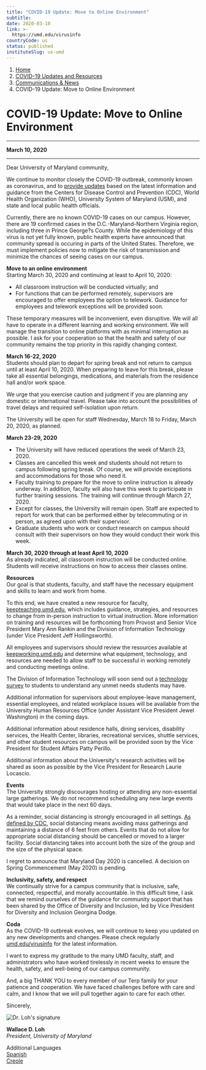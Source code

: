 ```yaml
---
title: "COVID-19 Update: Move to Online Environment"
subtitle: 
date: 2020-03-10
link: >-
  https://umd.edu/virusinfo
countryCode: us
status: published
instituteSlug: us-umd
---
```

  1. [Home](/)
  2. [COVID-19 Updates and Resources](/virusinfo)
  3. [Communications & News](/virusinfo/communications-news)
  4. COVID-19 Update: Move to Online Environment



# COVID-19 Update: Move to Online Environment

* * *

**March 10, 2020**

* * *

Dear University of Maryland community,

We continue to monitor closely the COVID-19 outbreak, commonly known as coronavirus, and to [provide updates](/umd.edu/virusinfo) based on the latest information and guidance from the Centers for Disease Control and Prevention (CDC), World Health Organization (WHO), University System of Maryland (USM), and state and local public health officials.

Currently, there are no known COVID-19 cases on our campus. However, there are 19 confirmed cases in the D.C.-Maryland-Northern Virginia region, including three in Prince George?s County. While the epidemiology of this virus is not yet fully known, public health experts have announced that community spread is occuring in parts of the United States. Therefore, we must implement policies now to mitigate the risk of transmission and minimize the chances of seeing cases on our campus.

**Move to an online environment**  
Starting March 30, 2020 and continuing at least to April 10, 2020:

  * All classroom instruction will be conducted virtually; and
  * For functions that can be performed remotely, supervisors are encouraged to offer employees the option to telework. Guidance for employees and telework exceptions will be provided soon.



These temporary measures will be inconvenient, even disruptive. We will all have to operate in a different learning and working environment. We will manage the transition to online platforms with as minimal interruption as possible. I ask for your cooperation so that the health and safety of our community remains the top priority in this rapidly changing context.

**March 16-22, 2020**  
Students should plan to depart for spring break and not return to campus until at least April 10, 2020. When preparing to leave for this break, please take all essential belongings, medications, and materials from the residence hall and/or work space.

We urge that you exercise caution and judgment if you are planning any domestic or international travel. Please take into account the possibilities of travel delays and required self-isolation upon return.

The University will be open for staff Wednesday, March 18 to Friday, March 20, 2020, as planned.

**March 23-29, 2020**

  * The University will have reduced operations the week of March 23, 2020.
  * Classes are cancelled this week and students should not return to campus following spring break. Of course, we will provide exceptions and accommodations for those who need it.
  * Faculty training to prepare for the move to online instruction is already underway. In addition, faculty will also have this week to participate in further training sessions. The training will continue through March 27, 2020.
  * Except for classes, the University will remain open. Staff are expected to report for work that can be performed either by telecommuting or in person, as agreed upon with their supervisor.
  * Graduate students who work or conduct research on campus should consult with their supervisors on how they would conduct their work this week.



**March 30, 2020 through at least April 10, 2020**  
As already indicated, all classroom instruction will be conducted online. Students will receive instructions on how to access their classes online.

**Resources**  
Our goal is that students, faculty, and staff have the necessary equipment and skills to learn and work from home.

To this end, we have created a new resource for faculty, [keepteaching.umd.edu](/keepteaching.umd.edu), which includes guidance, strategies, and resources to change from in-person instruction to virtual instruction. More information on training and resources will be forthcoming from Provost and Senior Vice President Mary Ann Rankin and the Division of Information Technology (under Vice President Jeff Hollingsworth).

All employees and supervisors should review the resources available at [keepworking.umd.edu](/keepworking.umd.edu) and determine what equipment, technology, and resources are needed to allow staff to be successful in working remotely and conducting meetings online.

The Division of Information Technology will soon send out a [technology survey](https://umdsurvey.umd.edu/jfe/form/SV_3eEQgPQEKFvfJyt) to students to understand any unmet needs students may have.

Additional information for supervisors about employee-leave management, essential employees, and related workplace issues will be available from the University Human Resources Office (under Assistant Vice President Jewel Washington) in the coming days.

Additional information about residence halls, dining services, disability services, the Health Center, libraries, recreational services, shuttle services, and other student resources on campus will be provided soon by the Vice President for Student Affairs Patty Perillo.

Additional information about the University's research activities will be shared as soon as possible by the Vice President for Research Laurie Locascio.

**Events**  
The University strongly discourages hosting or attending any non-essential large gatherings. We do not recommend scheduling any new large events that would take place in the next 60 days.

As a reminder, social distancing is strongly encouraged in all settings. [As defined by CDC](https://www.cdc.gov/coronavirus/2019-ncov/php/risk-assessment.html), social distancing means avoiding mass gatherings and maintaining a distance of 6 feet from others. Events that do not allow for appropriate social distancing should be cancelled or moved to a larger facility. Social distancing takes into account both the size of the group and the size of the physical space.

I regret to announce that Maryland Day 2020 is cancelled. A decision on Spring Commencement (May 2020) is pending.

**Inclusivity, safety, and respect**  
We continually strive for a campus community that is inclusive, safe, connected, respectful, and morally accountable. In this difficult time, I ask that we remind ourselves of the guidance for community support that has been shared by the Office of Diversity and Inclusion, led by Vice President for Diversity and Inclusion Georgina Dodge.

**Coda**  
As the COVID-19 outbreak evolves, we will continue to keep you updated on any new developments and changes. Please check regularly [umd.edu/virusinfo](/umd.edu/virusinfo) for the latest information.

I want to express my gratitude to the many UMD faculty, staff, and administrators who have worked tirelessly in recent weeks to ensure the health, safety, and well-being of our campus community.

And, a big THANK YOU to every member of our Terp family for your patience and cooperation. We have faced challenges before with care and calm, and I know that we will pull together again to care for each other.

Sincerely,

![Dr. Loh's signature](/sites/umd.edu/files/Coronavirus/Signature.png)

**Wallace D. Loh**  
 _President, University of Maryland_

Additional Languages  
[Spanish](/sites/umd.edu/files/Coronavirus/March%2010%2C%202020%20%20COVID-19%20Update-%20Move%20to%20Online%20Environment%20%20-Spanish.pdf)  
[Creole](/sites/umd.edu/files/Coronavirus/March%2010%2C%202020%20%20COVID-19%20Update-%20Move%20to%20Online%20Environment%20%20-HaitianCreole.pdf)
